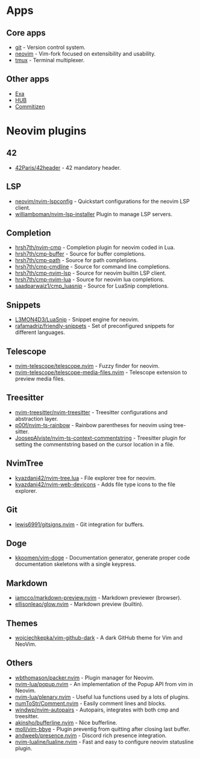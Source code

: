 # Apps

## Core apps

- [git](https://git-scm.com) - Version control system.
- [neovim](https://github.com/neovim/neovim/wiki/Installing-Neovim) - Vim-fork focused on extensibility and usability.
- [tmux](https://github.com/tmux/tmux) - Terminal multiplexer.

## Other apps

- [Exa](https://the.exa.website/install/linux)
- [HUB](https://github.com/github/hub)
- [Commitizen](https://github.com/commitizen/cz-cli)

# Neovim plugins

## 42

- [42Paris/42header](https://github.com/42Paris/42header) - 42 mandatory header.

## LSP

- [neovim/nvim-lspconfig](https://github.com/neovim/nvim-lspconfig) - Quickstart configurations for the neovim LSP client.
- [williamboman/nvim-lsp-installer](https://github.com/williamboman/nvim-lsp-installer) Plugin to manage LSP servers.

## Completion

- [hrsh7th/nvim-cmp](https://github.com/hrsh7th/nvim-cmp) - Completion plugin for neovim coded in Lua.
- [hrsh7th/cmp-buffer](https://github.com/hrsh7th/cmp-buffer) - Source for buffer completions.
- [hrsh7th/cmp-path](https://github.com/hrsh7th/cmp-path) - Source for path completions.
- [hrsh7th/cmp-cmdline](https://github.com/hrsh7th/cmp-cmdline) - Source for command line completions.
- [hrsh7th/cmp-nvim-lsp](https://github.com/hrsh7th/cmp-nvim-lsp) - Source for neovim builtin LSP client.
- [hrsh7th/cmp-nvim-lua](https://github.com/hrsh7th/cmp-nvim-lua) - Source for neovim lua completions.
- [saadparwaiz1/cmp_luasnip](https://github.com/saadparwaiz1/cmp_luasnip) - Source for LuaSnip completions.

## Snippets

- [L3MON4D3/LuaSnip](https://github.com/L3MON4D3/LuaSnip) - Snippet engine for neovim.
- [rafamadriz/friendly-snippets](https://github.com/rafamadriz/friendly-snippets) - Set of preconfigured snippets for different languages.

## Telescope

- [nvim-telescope/telescope.nvim](https://github.com/nvim-telescope/telescope.nvim) - Fuzzy finder for neovim.
- [nvim-telescope/telescope-media-files.nvim](https://github.com/nvim-telescope/telescope-media-files.nvim) - Telescope extension to preview media files.

## Treesitter

- [nvim-treesitter/nvim-treesitter](https://github.com/nvim-treesitter/nvim-treesitter) - Treesitter configurations and abstraction layer.
- [p00f/nvim-ts-rainbow](https://github.com/p00f/nvim-ts-rainbow) - Rainbow parentheses for neovim using tree-sitter.
- [JoosepAlviste/nvim-ts-context-commentstring](https://github.com/JoosepAlviste/nvim-ts-context-commentstring) - Treesitter plugin for setting the commentstring based on the cursor location in a file.

## NvimTree

- [kyazdani42/nvim-tree.lua](https://github.com/kyazdani42/nvim-tree.lua) - File explorer tree for neovim.
- [kyazdani42/nvim-web-devicons](https://github.com/kyazdani42/nvim-web-devicons) - Adds file type icons to the file explorer.

## Git

- [lewis6991/gitsigns.nvim](https://github.com/lewis6991/gitsigns.nvim) - Git integration for buffers.

## Doge

- [kkoomen/vim-doge](https://github.com/kkoomen/vim-doge) - Documentation generator, generate proper code documentation skeletons with a single keypress.

## Markdown

- [iamcco/markdown-preview.nvim](https://github.com/iamcco/markdown-preview.nvim) - Markdown previewer (browser).
- [ellisonleao/glow.nvim](https://github.com/ellisonleao/glow.nvim) - Markdown preview (builtin).

## Themes

- [wojciechkepka/vim-github-dark](https://github.com/wojciechkepka/vim-github-dark) - A dark GitHub theme for Vim and NeoVim.

## Others

- [wbthomason/packer.nvim](https://github.com/wbthomason/packer.nvim) - Plugin manager for Neovim.
- [nvim-lua/popup.nvim](https://github.com/nvim-lua/popup.nvim) - An implementation of the Popup API from vim in Neovim.
- [nvim-lua/plenary.nvim](https://github.com/nvim-lua/plenary.nvim) - Useful lua functions used by a lots of plugins.
- [numToStr/Comment.nvim](https://github.com/numToStr/Comment.nvim) - Easily comment lines and blocks.
- [windwp/nvim-autopairs](https://github.com/windwp/nvim-autopairs) - Autopairs, integrates with both cmp and treesitter.
- [akinsho/bufferline.nvim](https://github.com/akinsho/bufferline.nvim) - Nice bufferline.
- [moll/vim-bbye](https://github.com/moll/vim-bbye) - Plugin preventig from quitting after closing last buffer.
- [andweeb/presence.nvim](https://github.com/andweeb/presence.nvim) - Discord rich presence integration.
- [nvim-lualine/lualine.nvim](https://github.com/nvim-lualine/lualine.nvim) - Fast and easy to configure neovim statusline plugin.
